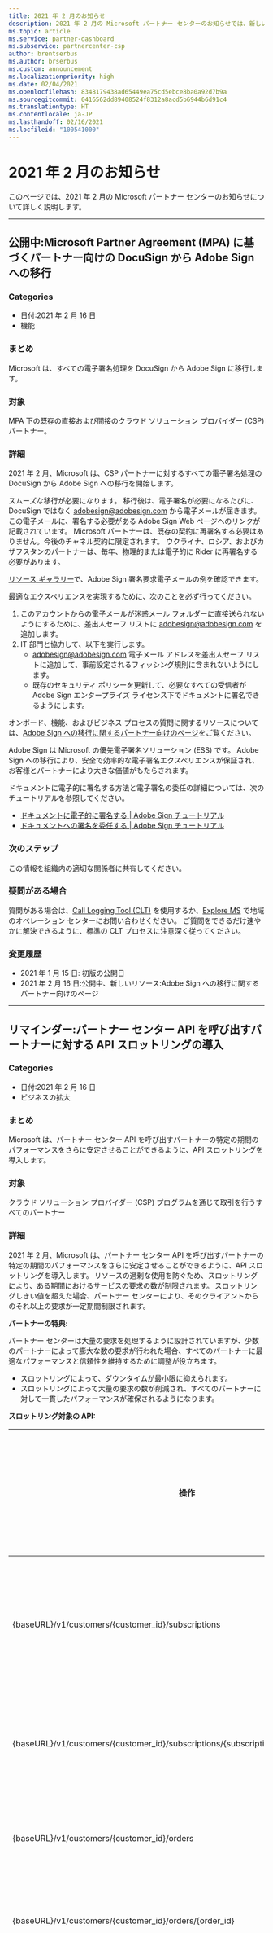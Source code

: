 ```yaml
---
title: 2021 年 2 月のお知らせ
description: 2021 年 2 月の Microsoft パートナー センターのお知らせでは、新しい機能、販売促進、オファー、市場、既存のオファーに対する変更を紹介します。
ms.topic: article
ms.service: partner-dashboard
ms.subservice: partnercenter-csp
author: brentserbus
ms.author: brserbus
ms.custom: announcement
ms.localizationpriority: high
ms.date: 02/04/2021
ms.openlocfilehash: 8348179438ad65449ea75cd5ebce8ba0a92d7b9a
ms.sourcegitcommit: 0416562dd89408524f8312a8acd5b6944b6d91c4
ms.translationtype: HT
ms.contentlocale: ja-JP
ms.lasthandoff: 02/16/2021
ms.locfileid: "100541000"
---
```

# <a name="february-2021-announcements"></a>2021 年 2 月のお知らせ

このページでは、2021 年 2 月の Microsoft パートナー センターのお知らせについて詳しく説明します。

________________
## <a name="now-live-docusign-migration-to-adobe-sign-for-partners-under-microsoft-partner-agreements-mpas"></a><a name="9"></a> 公開中:Microsoft Partner Agreement (MPA) に基づくパートナー向けの DocuSign から Adobe Sign への移行

### <a name="categories"></a>Categories

- 日付:2021 年 2 月 16 日
- 機能

### <a name="summary"></a>まとめ

Microsoft は、すべての電子署名処理を DocuSign から Adobe Sign に移行します。

### <a name="impacted-audience"></a>対象

MPA 下の既存の直接および間接のクラウド ソリューション プロバイダー (CSP) パートナー。

### <a name="details"></a>詳細

2021 年 2 月、Microsoft は、CSP パートナーに対するすべての電子署名処理の DocuSign から Adobe Sign への移行を開始します。

スムーズな移行が必要になります。 移行後は、電子署名が必要になるたびに、DocuSign ではなく adobesign@adobesign.com から電子メールが届きます。 この電子メールに、署名する必要がある Adobe Sign Web ページへのリンクが記載されています。 Microsoft パートナーは、既存の契約に再署名する必要はありません。今後のチャネル契約に限定されます。 ウクライナ、ロシア、およびカザフスタンのパートナーは、毎年、物理的または電子的に Rider に再署名する必要があります。

[リソース ギャラリー](https://partner.microsoft.com/resources/detail/adobe-sign-signature-request-email-pdf)で、Adobe Sign 署名要求電子メールの例を確認できます。

最適なエクスペリエンスを実現するために、次のことを必ず行ってください。

1. このアカウントからの電子メールが迷惑メール フォルダーに直接送られないようにするために、差出人セーフ リストに adobesign@adobesign.com を追加します。
2. IT 部門と協力して、以下を実行します。
    - adobesign@adobesign.com 電子メール アドレスを差出人セーフ リストに追加して、事前設定されるフィッシング規則に含まれないようにします。
    - 既存のセキュリティ ポリシーを更新して、必要なすべての受信者が Adobe Sign エンタープライズ ライセンス下でドキュメントに署名できるようにします。

オンボード、機能、およびビジネス プロセスの質問に関するリソースについては、[Adobe Sign への移行に関するパートナー向けのページ](https://aka.ms/eSignature/External)をご覧ください。

Adobe Sign は Microsoft の優先電子署名ソリューション (ESS) です。 Adobe Sign への移行により、安全で効率的な電子署名エクスペリエンスが保証され、お客様とパートナーにより大きな価値がもたらされます。

ドキュメントに電子的に署名する方法と電子署名の委任の詳細については、次のチュートリアルを参照してください。

- [ドキュメントに電子的に署名する | Adobe Sign チュートリアル](https://helpx.adobe.com/sign/how-to/adobe-for-signers.html?playlist=/ccx/v1/collection/product/sign/segment/designer/explevel/beginner/applaunch/continuinged/collection.ccx.js&ref=helpx.adobe.com)
- [ドキュメントへの署名を委任する | Adobe Sign チュートリアル](https://helpx.adobe.com/sign/how-to/use-the-delegator-role.html?playlist=/ccx/v1/collection/product/sign/segment/designer/explevel/beginner/applaunch/orientation/collection.ccx.js&ref=helpx.adobe.com)

### <a name="next-steps"></a>次のステップ

この情報を組織内の適切な関係者に共有してください。

### <a name="questions"></a>疑問がある場合

質問がある場合は、[Call Logging Tool (CLT)](https://clt.partners.extranet.microsoft.com/CLT) を使用するか、[Explore MS](https://www.explore.ms/) で地域のオペレーション センターにお問い合わせください。 ご質問をできるだけ速やかに解決できるように、標準の CLT プロセスに注意深く従ってください。

### <a name="change-log"></a>変更履歴

- 2021 年 1 月 15 日: 初版の公開日 
- 2021 年 2 月 16 日:公開中、新しいリソース:Adobe Sign への移行に関するパートナー向けのページ 

_____________

## <a name="reminder-introducingapithrottlingtopartners-calling-partner-centerapis"></a><a name="8"></a> リマインダー:パートナー センター API を呼び出すパートナーに対する API スロットリングの導入

### <a name="categories"></a>Categories

- 日付:2021 年 2 月 16 日
- ビジネスの拡大

### <a name="summary"></a>まとめ

Microsoft は、パートナー センター API を呼び出すパートナーの特定の期間のパフォーマンスをさらに安定させることができるように、API スロットリングを導入します。

### <a name="impacted-audience"></a>対象

クラウド ソリューション プロバイダー (CSP) プログラムを通じて取引を行うすべてのパートナー  

### <a name="details"></a>詳細

2021 年 2 月、Microsoft は、パートナー センター API を呼び出すパートナーの特定の期間のパフォーマンスをさらに安定させることができるように、API スロットリングを導入します。 リソースの過剰な使用を防ぐため、スロットリングにより、ある期間におけるサービスの要求の数が制限されます。 スロットリングしきい値を超えた場合、パートナー センターにより、そのクライアントからのそれ以上の要求が一定期間制限されます。

**パートナーの特典:**

パートナー センターは大量の要求を処理するように設計されていますが、少数のパートナーによって膨大な数の要求が行われた場合、すべてのパートナーに最適なパフォーマンスと信頼性を維持するために調整が役立ちます。  

- スロットリングによって、ダウンタイムが最小限に抑えられます。
- スロットリングによって大量の要求の数が削減され、すべてのパートナーに対して一貫したパフォーマンスが確保されるようになります。

**スロットリング対象の API:**

| 操作 | パートナー センターに関するドキュメント |
| ------ | ------- |
|{baseURL}/v1/customers/{customer_id}/subscriptions  | [顧客のすべてのサブスクリプションを取得する](/partner-center/develop/get-all-of-a-customer-s-subscriptions&data) |
|{baseURL}/v1/customers/{customer_id}/subscriptions/{subscription_id}  | [ID でサブスクリプションを取得する](/partner-center/develop/get-a-subscription-by-id) |
|{baseURL}/v1/customers/{customer_id}/orders  | [すべての顧客の注文を取得する](/partner-center/develop/get-all-of-a-customer-s-orders) |
|{baseURL}/v1/customers/{customer_id}/orders/{order_id}  | [ID ごとに注文を取得する](/partner-center/develop/get-an-order-by-id) |
|{baseURL}/v1/customers/{customer_id}/orders/{order_id}/provisioningstatus  | [サブスクリプションのプロビジョニング状態を取得する](/partner-center/develop/get-subscription-provisioning-status) |
|{baseURL}/v1/customers/{customer_id}/subscriptions/{subscription_id}  | [注文とサブスクリプションを管理する](/partner-center/develop/manage-orders#manage-a-subscription) |
|{baseURL}/v1/customers/{customer_id}/subscriptions/{subscription_id}/addons  | [サブスクリプションのアドオンの一覧を取得する](/partner-center/develop/get-a-list-of-add-ons-for-a-subscription) |
|{baseURL}/v1/customers/{customer_id}/subscriptions/{subscription_id}/azureEntitlements | [サブスクリプションの Azure エンタイトルメントの一覧を取得する](/partner-center/develop/get-a-list-of-azure-entitlements-for-subscription) |
|{baseURL}/v1/customers/{customer_id}/subscriptions/{subscription_id}/registrationstatus  | [サブスクリプションの登録状態を取得する](/partner-center/develop/get-subscription-registration-status) |
|{baseURL}/v1/customers/{customer-tenant-id}/transfers  | [顧客の譲渡をすべて取得する](/partner-center/develop/get-all-of-a-customer-s-transfers) |
|{baseURL}/v1/productUpgrades/{upgrade-id}/status  | [製品のアップグレード状態を取得する](/partner-center/develop/get-product-upgrade-status) |
|{baseURL}/v1/customers/{customer-id}/subscriptions/{subscription-id}/conversions   | [試用版の変換プランの一覧を取得する](/partner-center/develop/get-a-list-of-trial-conversion-offers) |
 
パートナーには、スロットリングされることがないように、アクティビティ ログ API を使用して効率化を検討することを強くお勧めします。 この機能の詳細については、 [こちら](/partner-center/develop/api-throttling-guidance)を参照してください。  

### <a name="next-steps"></a>次の手順

このトピックの [リソース](/partner-center/develop/api-throttling-guidance) を確認し、必要な手順を実行します。  

_______________

## <a name="introducing-microsoft-viva-topics"></a><a name="7"></a>Microsoft Viva Topics の紹介

### <a name="categories"></a>Categories

- 日付:2021 年 2 月 12 日
- 機能

### <a name="affected-audience"></a>対象

クラウド ソリューション プロバイダー (CSP) プログラムを通じて取引を行う、すべてのパートナー様

### <a name="details"></a>詳細

Microsoft Viva Topics では、人工知能 (AI) を適用して、組織全体の知識や専門分野を特定し、製品、顧客、プロジェクトなどの共有トピックにキュレートしています。 イマーシブなトピック カードとトピック ページにより、パートナーは、チーム、プロジェクト、およびドキュメントの文脈で知識によって位置付けられます。 AI と人が連携して、知識を改善し、毎日使用するアプリにそれを表示します。 

ユーザーが Viva Topics の対象となるには、以下のいずれかのライセンスが必要です。   
- Microsoft 365 F1、F3、E3、A3、E5、または A5 
- Office 365 F3、E1、A1、E3、A3、E5、または A5 
- Microsoft 365 Business Basic、Standard、または Premium 
- SharePoint K、Plan 1、または Plan 2 

**[Offer Details]\(オファーの詳細\)**

これらのプランでは、2 月 1 日の価格表でプラン名に "トピック エクスペリエンス" が示されます。  これらのプラン名は、価格表が 3 月 1 日に更新されるときに、"Viva Topics" に更新されます。

|**プラン名**|**プラン ID**|**マテリアル ID**|
|------------------|:--------------------|:------------------|
|Viva Topics|b9ef0c81-9ca6-45fd-a6c1-627745ba8b8a|1JV-00005|
|教職員向け Viva Topics|8c930d38-db61-4afa-83f9-77c595c5cdfc|1TK-00006|
|学生向け Viva Topics|5de461d5-8ccc-4a8e-98ae-58a3ad400a57|1TK-00007|

### <a name="next-steps"></a>次のステップ

- このトピックに関するリソースを確認し、この情報を組織内の該当する関係者と共有します。  
- 詳細については、[Viva Topics のリソース センター](https://resources.techcommunity.microsoft.com/viva-topics)を参照してください。

_______________

## <a name="microsoft-365-e3-price-changes-coming-for-march-2021"></a><a name="6"></a>Microsoft 365 E3 の価格が 2021 年 3 月に変更予定

### <a name="categories"></a>Categories

- 日付:2021 年 2 月 11 日
- 製品サービス/市場

### <a name="affected-audience"></a>対象

EUR、AUD、GBP、および JPY でクラウド ソリューション プロバイダー (CSP) プログラムを通じて取引を行う、すべてのパートナー様。

### <a name="details"></a>詳細

2021 年 3 月のライセンスベースのプレビュー価格表が更新され、Microsoft 365 E3 の価格変更が追加されました。 影響を受けるプランと通貨は次のとおりです。 
 
オファー名:Microsoft 365 E3 プラン ID:2b3b8d2d-10aa-4be4-b5fd-7f2feb0c3091  マテリアル ID:AAA-35638

これらの Microsoft 365 E3 の価格の更新は、次の通貨のみに限られます。JPY (日本円)、GBP (英国ポンド)、EUR (欧州連合)、AUD (オーストラリア ドル)。 3 月のファイルには他にも価格変更があり、パートナー様は、その他の予定されている変更を確認するには最新のプレビューを取得してください。

### <a name="next-steps"></a>次のステップ

パートナー様は、3 月の最新の価格を入手するには、パートナー センターから最新の価格表ファイルをダウンロードする必要があります。 

_______________

## <a name="license-based-preview-price-list-updated-for-norwegian-krone"></a><a name="5"></a>ノルウェー クローネについて、ライセンスベースのプレビュー価格表の更新

### <a name="categories"></a>Categories

- 日付:2021 年 2 月 10 日
- 製品サービス/市場

### <a name="affected-audience"></a>対象

クラウド ソリューション プロバイダー (CSP) プログラムを通じて取引を行う、すべてのパートナー様

### <a name="summary"></a>要約

2021 年 3 月 1 日に予定されているノルウェー クローネの価格について、ライセンスベースのプレビュー価格表が更新されました。

### <a name="details"></a>詳細

3 月の外国為替レートの変更は、以前の 3 月のライセンスベースの価格表には含まれていませんでした。 このファイルは、予測されるノルウェー クローネ価格の変更を反映するように更新されています。 パートナー様は、2021 年 3 月 1 日に予測されるこれらの変更を確認するために、最新のプレビュー価格ファイルを入手する必要があります。 これらの変更は、ノルウェー クローネ通貨料金限定です。

### <a name="next-steps"></a>次のステップ

パートナー様は、2021 年 3 月 1 日の予想される変更ｍのため、最新の価格表プレビュー ファイルをダウンロードする必要があります。

_______________

## <a name="premium-assessments-an-add-on-to-compliance-manager-is-coming-on-march-1-2021"></a><a name="4"></a>Compliance Manager へのアドオンであるプレミアム評価が 2021 年 3 月 1 日に公開予定

### <a name="categories"></a>Categories

- 日付:2021 年 2 月 5 日
- 機能

### <a name="affected-audience"></a>対象

クラウド ソリューション プロバイダー (CSP) プログラムを通じて取引を行う、すべてのパートナー様

### <a name="summary"></a>要約

2 月の価格表のプレビューにはプレミアム評価が含まれ、2021 年 3 月 1 日から利用可能になります。

### <a name="details"></a>詳細

プレミアム評価は、Compliance Manager へのオプションのアドオンであり、データの収集と使用を管理する国、地域、業界固有の要件に顧客が準拠するのに役立ちます。 プレミアム評価の対象は、Office 365 E5、A5、G5、および Microsoft 365 E5、A5、G5 の顧客です。

|**プラン名**|**プラン ID**|**マテリアル ID**|
|------------------|:--------------------|:------------------|
|CSP - 企業 - アドオン|[76be61a7-2c03-4b3e-8330-63b11bd904ed](https://commoffertool.catalog.cp.microsoft.com/Prod/Office365/offer/details/76be61a7-2c03-4b3e-8330-63b11bd904ed)|8JA-00003|
|CSP - 企業 - 試用版|[f2f6ae44-24fe-450c-9cd7-529e7c8cfcb4](https://commoffertool.catalog.cp.microsoft.com/Prod/Office365/offer/details/f2f6ae44-24fe-450c-9cd7-529e7c8cfcb4)|8JA-00004|
|CSP - 教育 - 教職員 - アドオン|[fa7f5773-063a-48cf-b3e2-de509ea1262f](https://commoffertool.catalog.cp.microsoft.com/Prod/Office365/offer/details/fa7f5773-063a-48cf-b3e2-de509ea1262f)|8JB-00003|
|CSP - 教育 - 教職員 - 試用版|[828cecbd-8728-4339-b0c2-51e009a67d88](https://commoffertool.catalog.cp.microsoft.com/Prod/Office365/offer/details/828cecbd-8728-4339-b0c2-51e009a67d88)|8JB-00004|

### <a name="next-steps"></a>次のステップ

このトピックに関する次のリソースを確認し、この情報を組織内の該当する関係者と共有してください。   

- [Microsoft 365 E5 のセキュリティとコンプライアンス](https://www.microsoft.com/licensing/product-licensing/microsoft-365-enterprise?rtc=1&activetab=m365-enterprise:primaryr5)
- [Microsoft Compliance Manager で評価を構築して管理する](https://docs.microsoft.com/microsoft-365/compliance/compliance-manager-assessments&preserve-view=true=o365-worldwide)

_________________________________________________________

## <a name="responding-to-covid-19-microsoft-partner-network-update"></a><a name="3"></a>COVID-19 への対応: Microsoft Partner Network の更新

### <a name="categories"></a>Categories

- 日付:2021 年 2 月 4 日
- 機能

### <a name="impacted-audience"></a>対象

すべてのパートナー

### <a name="details"></a>詳細

Microsoft は、2021 年 1 月 1 日から 2021 年 6 月 30 日までの間に契約応当日 (AD) を迎えるパートナーに対し、コンピテンシーの延長 (クラウド ビジネス アプリケーション コンピテンシーを除く) と高度な専門性の延長を提供しています。 詳細については、[パートナーのブログ記事](https://blogs.partner.microsoft.com/mpn/responding-to-covid-19-microsoft-partner-network/)を参照してください。
________________
## <a name="new-updates-to-the-referrals-module-in-partner-center"></a><a name="2"></a> パートナー センターの紹介モジュールの新しい更新プログラム

### <a name="categories"></a>Categories

- 日付:2021 年 2 月 5 日
- 機能
 
### <a name="impacted-audience"></a>対象

- 共同販売に対応したオファーをお持ちのパートナー
- コマーシャル マーケットプレースに Azure インセンティブ対象ソリューションを使用する取引可能なオファーをお持ちのパートナー
- パートナー センターの紹介モジュールを使用しているすべてのパートナー。

### <a name="details"></a>詳細

新年度への移行に伴い、パートナー センターの共同販売エクスペリエンスを強化および充実させる機能が追加されています。 これらの新機能は、取引をさらに迅速に進め、販売者が対応できる範囲を広げ、ビジネスをより適切に拡大するのに役立ちます。 紹介モジュールに導入されたこれらの新しい追加機能は、他の Microsoft パートナーや Microsoft 販売者を通してより多くの顧客にアプローチするのに役立ちます。すべてのパイプラインは Microsoft によって一元的に管理されます。  

パートナー センターの紹介モジュールには次のような新機能があります。

#### <a name="all-partners-using-the-referrals-module-in-partner-center"></a>パートナー センターの紹介モジュールを使用しているすべてのパートナー  

- [新しい SMB 接続の作成](https://docs.microsoft.com/partner-center/connect-with-your-customers): Microsoft 販売者と共同販売および協力して、SMB 顧客に関連するインバウンドの機会を獲得します。

- [紹介アクセス許可の展開](https://docs.microsoft.com/partner-center/permissions-overview#manage-referrals): パートナーの希望に基づいて、管理者アクセス許可 (すべての共同販売機会へのアクセス) またはユーザー アクセス許可 (ユーザーの特定の共同販売機会へのアクセス) のどちらかを、ユーザーの紹介アクセス許可を割り当てます。

- [Partner Sales Connect のユーザーの移行](https://docs.microsoft.com/partner-center/psc-to-pc#user-migration): Partner Sales Connect の既存のユーザー アクセス許可を、パートナー センターの対応する紹介管理者および紹介ユーザーのアクセス許可にマップした後、新しいアクセス許可をユーザーに一括で適用します。 紹介の管理の詳細については、[紹介のアクセス許可に関するドキュメント](https://docs.microsoft.com/partner-center/permissions-overview#manage-referrals)を参照してください。  

#### <a name="partners-with-co-sell-ready-offers"></a>共同販売に対応したオファーをお持ちのパートナー

- [他のパートナーとの共同販売](https://docs.microsoft.com/partner-center/manage-co-sell-opportunities): Microsoft の強力なパートナー エコシステムから別のパートナーを招待して共同販売を行い、新しい顧客対象にアクセスできるようにします。  

#### <a name="partners-with-a-transactable-offer-using-an-azure-incentive-eligible-solution-in-the-commercial-marketplace"></a>コマーシャル マーケットプレースに Azure インセンティブ対象ソリューションを使用する取引可能なオファーをお持ちのパートナー

- [自動取引登録の使用](https://docs.microsoft.com/partner-center/register-deals): チェック ボックス [This deal/win has been or will be transacted through Azure Marketplace or AppSource]\(この案件/受注は、Azure Marketplace または AppSource を使用して取引された、または取引される\) を使用して、取引可能な Microsoft コマーシャル マーケットプレース Azure オファーを登録することにより、時間を節約して、正確さを保証します。 取引の日付が正しければ、案件登録の情報が Microsoft コマーシャル マーケットプレースから直接取得されます。

### <a name="questions"></a>わからないことがある場合は、

新機能の使用に関してサポートが必要な場合は、サポート情報の[紹介セクション](https://docs.microsoft.com/partner-center/referrals)、または[共同販売エクスペリエンス ギャラリー](https://aka.ms/CoSellExperience)で入手可能なハウツー サポート資料を参照してください (サインインが必要)。

サポートが必要な場合は、[パートナー サポート チームへのチケットを開く](https://partner.microsoft.com/support/?stage=1)ことができます。

________________
## <a name="deprecation-and-retirement-of-put-qualification-apis-for-the-education-customer-validation-process-by-february-25-2021-and-get-qualification-by-may-4-2021"></a><a name="1"></a>教育機関のお客様の検証プロセス用の PUT Qualification API が 2021 年 2 月 25 日までに、GET 認定が 2021 年 5 月 4 日までに非推奨化および廃止。

### <a name="categories"></a>Categories

- 日付:2021 年 2 月 4 日
- 機能

### <a name="impacted-audience"></a>対象

パートナー センター API を使用してクラウド ソリューション プロバイダー プログラムを通じて教育、非営利、GCC 向けのオファーを販売しているパートナー様

### <a name="details"></a>詳細

この発表は、[12 月にリリースされたパートナー センター の機能強化](https://docs.microsoft.com/partner-center/announcements/2020-december#1)に関する補足です。 そのリリースの一部として、新しい GET および POST 認定 API が展開されます。その結果、**パートナー センター API の既存の PUT 認定 API は 2021 年 2 月 25 日までに、また GET 認定 API は 2021 年 5 月 4 日までに、それぞれ廃止されます**。 その時点で、教育機関向けオファーを購入するには新しい POST パートナー センター API を使用するように、また事前認定済みの非営利団体および GCC 向けオファーを購入するには新しい GET 認定 API を使用するように、移行する必要があります。

### <a name="next-steps"></a>次のステップ

- 適切かつタイムリーに移行できるよう、**新しい API に更新** してください。
- 次のオペレーション レディネス リソースで、**新しいパートナー センター API に関する変更点とガイドを確認してください**: [パートナー センターの教育機関顧客検証プロセスの機能強化](https://partner.microsoft.com/resources/collection/partner-center-edu-validation-enhancements#/)
- **この情報を組織内の該当するチームやリセラーと共有し**、これらの変更内容に対して準備できるようにしてください。

### <a name="questions"></a>わからないことがある場合は、

このお知らせに関するご質問は、[パートナー センター サポート](https://partner.microsoft.com/dashboard/support/referrals/servicerequests?category=referrals)にお問い合わせください。

### <a name="change-log"></a>ログの変更

- 2 月: GET と PUT の認定の非推奨に関するタイムラインを更新しました
- 1 月: GET と PUT の認定の予定されている非推奨に関するご案内
